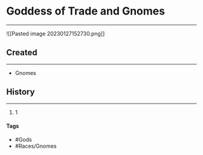 # Goddess of Trade and Gnomes
---
![[Pasted image 20230127152730.png]]

## Created
---
- Gnomes  

## History
---
1. 1

#### Tags  
- #Gods 
- #Races/Gnomes 